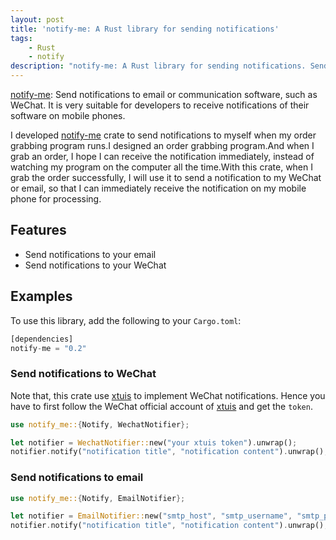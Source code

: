 ```yaml
---
layout: post
title: 'notify-me: A Rust library for sending notifications'
tags:
    - Rust
    - notify
description: "notify-me: A Rust library for sending notifications. Send notifications to email or communication software, such as WeChat. It is very suitable for developers to receive notifications of their software on mobile phones."
---
```


[notify-me](https://github.com/ShuochengWang/notify-me): Send notifications to email or communication software, such as WeChat. It is very suitable for developers to receive notifications of their software on mobile phones.

I developed [notify-me](https://github.com/ShuochengWang/notify-me) crate to send notifications to myself when my order grabbing program runs.I designed an order grabbing program.And when I grab an order, I hope I can receive the notification immediately, instead of watching my program on the computer all the time.With this crate, when I grab the order successfully, I will use it to send a notification to my WeChat or email, so that I can immediately receive the notification on my mobile phone for processing.

## Features

- Send notifications to your email
- Send notifications to your WeChat

## Examples

To use this library, add the following to your `Cargo.toml`:

```rust
[dependencies]
notify-me = "0.2"
```

### Send notifications to WeChat

Note that, this crate use [xtuis](https://xtuis.cn/) to implement WeChat notifications.
Hence you have to first follow the WeChat official account of [xtuis](https://xtuis.cn/) and get the `token`.

```rust
use notify_me::{Notify, WechatNotifier};

let notifier = WechatNotifier::new("your xtuis token").unwrap();
notifier.notify("notification title", "notification content").unwrap();
```

### Send notifications to email

```rust
use notify_me::{Notify, EmailNotifier};

let notifier = EmailNotifier::new("smtp_host", "smtp_username", "smtp_password", "recipient").unwrap();
notifier.notify("notification title", "notification content").unwrap();
```
